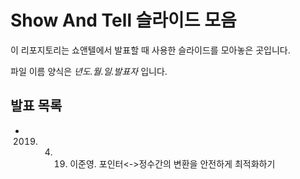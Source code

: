 # Show And Tell 슬라이드 모음

이 리포지토리는 쇼앤텔에서 발표할 때 사용한 슬라이드를 모아놓은 곳입니다.

파일 이름 양식은 _년도.월.일.발표자_ 입니다.

## 발표 목록

- 2019. 4. 19. 이준영. 포인터<->정수간의 변환을 안전하게 최적화하기
